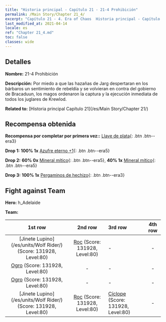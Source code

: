 ```yaml
---
title: "Historia principal - Capítulo 21 - 21-4 Prohibición"
permalink: /Main Story/Chapter 21_4/
excerpt: "Capítulo 21 - 4. Era of Chaos  Historia principal - Capítulo 21_4. 21-4 Prohibición"
last_modified_at: 2021-04-14
locale: es
ref: "Chapter 21_4.md"
toc: false
classes: wide
---
```


## Detalles

 **Nombre:** 21-4 Prohibición

 **Descripción:** Por miedo a que las hazañas de Jarg despertaran en los bárbaros un sentimiento de rebeldía y se volvieran en contra del gobierno de Bracaduun, los magos ordenaron la captura y la ejecución inmediata de todos los juglares de Krewlod.

 **Related to:** [Historia principal Capítulo 21](/es/Main Story/Chapter 21/)

## Recompensa obtenida

 **Recompensa por completar por primera vez::** [Llave de plata](/es/Items/con_693/){: .btn .btn--era3}

 **Drop 1:** **100% 1x** [Azufre eterno +1](/es/Items/mat_71/){: .btn .btn--era5}

 **Drop 2:** **60% 0x** [Mineral mítico](/es/Items/mat_61/){: .btn .btn--era5}, **40% 1x** [Mineral mítico](/es/Items/mat_61/){: .btn .btn--era5}

 **Drop 3:** **100% 1x** [Pergaminos de hechizo](/es/Items/con_694/){: .btn .btn--era3}


## Fight against Team
 **Hero:** h_Adelaide

 **Team:**


  | 1st row | 2nd row | 3rd row | 4th row |
  |:----:|:----:|:----|:----:|
  | [Jinete Lupino](/es/units/Wolf Rider/) (Score: 131928, Level:80)  | [Roc](/es/units/Roc/) (Score: 131928, Level:80)  | - | - |
  | [Ogro](/es/units/Ogre/) (Score: 131928, Level:80)  | - | - | - |
  | [Ogro](/es/units/Ogre/) (Score: 131928, Level:80)  | - | - | - |
  | [Jinete Lupino](/es/units/Wolf Rider/) (Score: 131928, Level:80)  | [Roc](/es/units/Roc/) (Score: 131928, Level:80)  | [Cíclope](/es/units/Cyclops/) (Score: 131928, Level:80)  | - |


